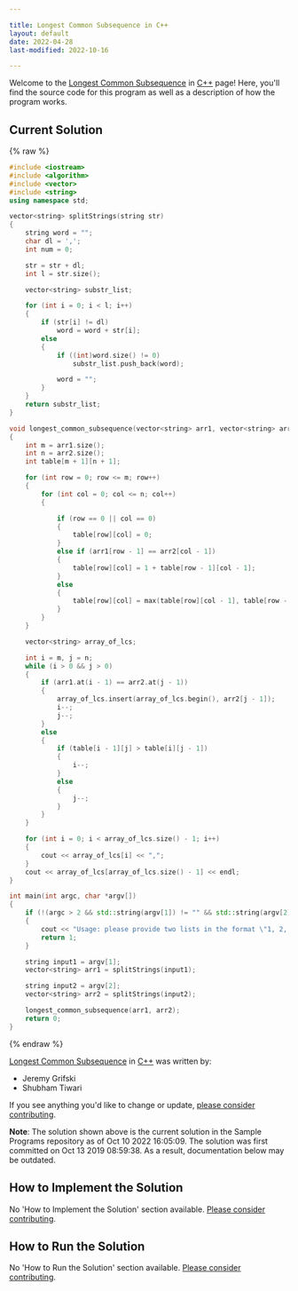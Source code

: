 ```yaml
---

title: Longest Common Subsequence in C++
layout: default
date: 2022-04-28
last-modified: 2022-10-16

---
```


Welcome to the [Longest Common Subsequence](https://sampleprograms.io/projects/longest-common-subsequence) in [C++](https://sampleprograms.io/languages/c-plus-plus) page! Here, you'll find the source code for this program as well as a description of how the program works.

## Current Solution

{% raw %}

```c++
#include <iostream>
#include <algorithm>
#include <vector>
#include <string>
using namespace std;

vector<string> splitStrings(string str)
{
	string word = "";
	char dl = ',';
	int num = 0;

	str = str + dl;
	int l = str.size();

	vector<string> substr_list;

	for (int i = 0; i < l; i++)
	{
		if (str[i] != dl)
			word = word + str[i];
		else
		{
			if ((int)word.size() != 0)
				substr_list.push_back(word);

			word = "";
		}
	}
	return substr_list;
}

void longest_common_subsequence(vector<string> arr1, vector<string> arr2)
{
	int m = arr1.size();
	int n = arr2.size();
	int table[m + 1][n + 1];

	for (int row = 0; row <= m; row++)
	{
		for (int col = 0; col <= n; col++)
		{

			if (row == 0 || col == 0)
			{
				table[row][col] = 0;
			}
			else if (arr1[row - 1] == arr2[col - 1])
			{
				table[row][col] = 1 + table[row - 1][col - 1];
			}
			else
			{
				table[row][col] = max(table[row][col - 1], table[row - 1][col]);
			}
		}
	}

	vector<string> array_of_lcs;

	int i = m, j = n;
	while (i > 0 && j > 0)
	{
		if (arr1.at(i - 1) == arr2.at(j - 1))
		{
			array_of_lcs.insert(array_of_lcs.begin(), arr2[j - 1]);
			i--;
			j--;
		}
		else
		{
			if (table[i - 1][j] > table[i][j - 1])
			{
				i--;
			}
			else
			{
				j--;
			}
		}
	}

	for (int i = 0; i < array_of_lcs.size() - 1; i++)
	{
		cout << array_of_lcs[i] << ",";
	}
	cout << array_of_lcs[array_of_lcs.size() - 1] << endl;
}

int main(int argc, char *argv[])
{
	if (!(argc > 2 && std::string(argv[1]) != "" && std::string(argv[2]) != ""))
	{
		cout << "Usage: please provide two lists in the format \"1, 2, 3, 4, 5\"" << endl;
		return 1;
	}

	string input1 = argv[1];
	vector<string> arr1 = splitStrings(input1);

	string input2 = argv[2];
	vector<string> arr2 = splitStrings(input2);

	longest_common_subsequence(arr1, arr2);
	return 0;
}
```

{% endraw %}

[Longest Common Subsequence](https://sampleprograms.io/projects/longest-common-subsequence) in [C++](https://sampleprograms.io/languages/c-plus-plus) was written by:

- Jeremy Grifski
- Shubham Tiwari

If you see anything you'd like to change or update, [please consider contributing](https://github.com/TheRenegadeCoder/sample-programs).

**Note**: The solution shown above is the current solution in the Sample Programs repository as of Oct 10 2022 16:05:09. The solution was first committed on Oct 13 2019 08:59:38. As a result, documentation below may be outdated.

## How to Implement the Solution

No 'How to Implement the Solution' section available. [Please consider contributing](https://github.com/TheRenegadeCoder/sample-programs-website).

## How to Run the Solution

No 'How to Run the Solution' section available. [Please consider contributing](https://github.com/TheRenegadeCoder/sample-programs-website).